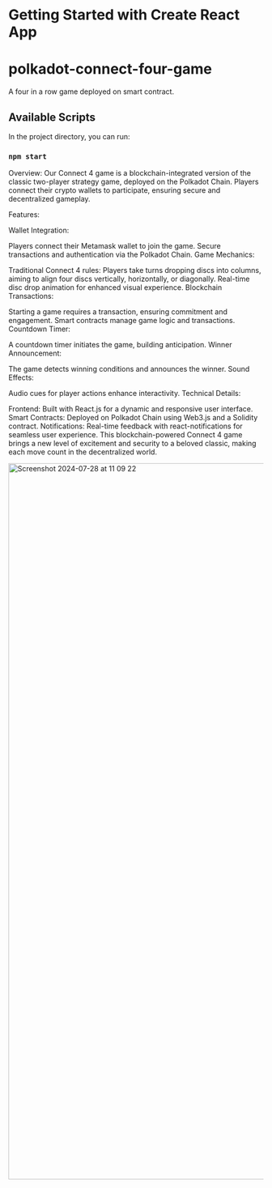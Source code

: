 # Getting Started with Create React App


# polkadot-connect-four-game
A four in a row game deployed on smart contract.

## Available Scripts

In the project directory, you can run:

### `npm start`


Overview:
Our Connect 4 game is a blockchain-integrated version of the classic two-player strategy game, deployed on the Polkadot Chain. Players connect their crypto wallets to participate, ensuring secure and decentralized gameplay.

Features:

Wallet Integration:

Players connect their Metamask wallet to join the game.
Secure transactions and authentication via the Polkadot Chain.
Game Mechanics:

Traditional Connect 4 rules: Players take turns dropping discs into columns, aiming to align four discs vertically, horizontally, or diagonally.
Real-time disc drop animation for enhanced visual experience.
Blockchain Transactions:

Starting a game requires a transaction, ensuring commitment and engagement.
Smart contracts manage game logic and transactions.
Countdown Timer:

A countdown timer initiates the game, building anticipation.
Winner Announcement:

The game detects winning conditions and announces the winner.
Sound Effects:

Audio cues for player actions enhance interactivity.
Technical Details:

Frontend: Built with React.js for a dynamic and responsive user interface.
Smart Contracts: Deployed on Polkadot Chain using Web3.js and a Solidity contract.
Notifications: Real-time feedback with react-notifications for seamless user experience.
This blockchain-powered Connect 4 game brings a new level of excitement and security to a beloved classic, making each move count in the decentralized world.

<img width="1415" alt="Screenshot 2024-07-28 at 11 09 22" src="https://github.com/user-attachments/assets/101ea20c-3643-4a80-ac8b-d24b917eea27">






